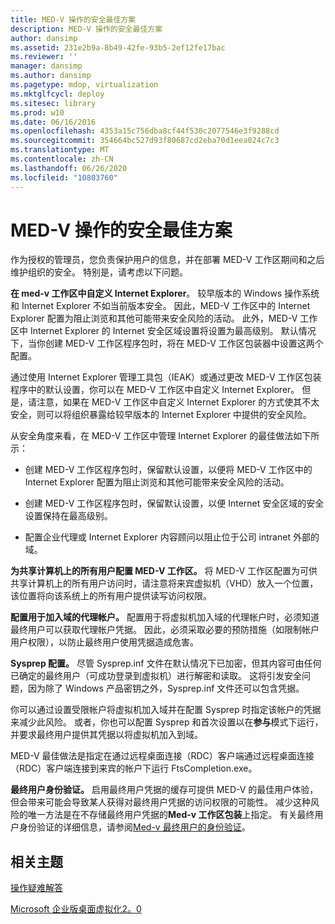 ```yaml
---
title: MED-V 操作的安全最佳方案
description: MED-V 操作的安全最佳方案
author: dansimp
ms.assetid: 231e2b9a-8b49-42fe-93b5-2ef12fe17bac
ms.reviewer: ''
manager: dansimp
ms.author: dansimp
ms.pagetype: mdop, virtualization
ms.mktglfcycl: deploy
ms.sitesec: library
ms.prod: w10
ms.date: 06/16/2016
ms.openlocfilehash: 4353a15c756dba8cf44f530c2077546e3f9288cd
ms.sourcegitcommit: 354664bc527d93f80687cd2eba70d1eea024c7c3
ms.translationtype: MT
ms.contentlocale: zh-CN
ms.lasthandoff: 06/26/2020
ms.locfileid: "10803760"
---
```

# MED-V 操作的安全最佳方案


作为授权的管理员，您负责保护用户的信息，并在部署 MED-V 工作区期间和之后维护组织的安全。 特别是，请考虑以下问题。

**在 med-v 工作区中自定义 Internet Explorer**。 较早版本的 Windows 操作系统和 Internet Explorer 不如当前版本安全。 因此，MED-V 工作区中的 Internet Explorer 配置为阻止浏览和其他可能带来安全风险的活动。 此外，MED-V 工作区中 Internet Explorer 的 Internet 安全区域设置将设置为最高级别。 默认情况下，当你创建 MED-V 工作区程序包时，将在 MED-V 工作区包装器中设置这两个配置。

通过使用 Internet Explorer 管理工具包（IEAK）或通过更改 MED-V 工作区包装程序中的默认设置，你可以在 MED-V 工作区中自定义 Internet Explorer。 但是，请注意，如果在 MED-V 工作区中自定义 Internet Explorer 的方式使其不太安全，则可以将组织暴露给较早版本的 Internet Explorer 中提供的安全风险。

从安全角度来看，在 MED-V 工作区中管理 Internet Explorer 的最佳做法如下所示：

-   创建 MED-V 工作区程序包时，保留默认设置，以便将 MED-V 工作区中的 Internet Explorer 配置为阻止浏览和其他可能带来安全风险的活动。

-   创建 MED-V 工作区程序包时，保留默认设置，以便 Internet 安全区域的安全设置保持在最高级别。

-   配置企业代理或 Internet Explorer 内容顾问以阻止位于公司 intranet 外部的域。

**为共享计算机上的所有用户配置 MED-V 工作区。** 将 MED-V 工作区配置为可供共享计算机上的所有用户访问时，请注意将来宾虚拟机（VHD）放入一个位置，该位置将向该系统上的所有用户提供读写访问权限。

**配置用于加入域的代理帐户。** 配置用于将虚拟机加入域的代理帐户时，必须知道最终用户可以获取代理帐户凭据。 因此，必须采取必要的预防措施（如限制帐户用户权限），以防止最终用户使用凭据造成危害。

**Sysprep 配置。** 尽管 Sysprep.inf 文件在默认情况下已加密，但其内容可由任何已确定的最终用户（可成功登录到虚拟机）进行解密和读取。 这将引发安全问题，因为除了 Windows 产品密钥之外，Sysprep.inf 文件还可以包含凭据。

你可以通过设置受限帐户将虚拟机加入域并在配置 Sysprep 时指定该帐户的凭据来减少此风险。 或者，你也可以配置 Sysprep 和首次设置以在**参与**模式下运行，并要求最终用户提供其凭据以将虚拟机加入到域。

MED-V 最佳做法是指定在通过远程桌面连接（RDC）客户端通过远程桌面连接（RDC）客户端连接到来宾的帐户下运行 FtsCompletion.exe。

**最终用户身份验证。** 启用最终用户凭据的缓存可提供 MED-V 的最佳用户体验，但会带来可能会导致某人获得对最终用户凭据的访问权限的可能性。 减少这种风险的唯一方法是在不存储最终用户凭据的**Med-v 工作区包装**上指定。 有关最终用户身份验证的详细信息，请参阅[Med-v 最终用户的身份验证](authentication-of-med-v-end-users.md)。

## 相关主题


[操作疑难解答](operations-troubleshooting-medv2.md)

[Microsoft 企业版桌面虚拟化2。0](index.md)

 

 





